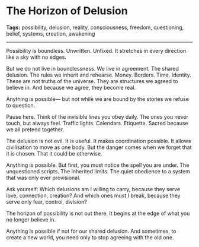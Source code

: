 # The Horizon of Delusion

**Tags:** possibility, delusion, reality, consciousness, freedom, questioning, belief, systems, creation, awakening

---

Possibility is boundless.
Unwritten.
Unfixed.
It stretches in every direction like a sky with no edges.

But we do not live in boundlessness.
We live in agreement.
The shared delusion.
The rules we inherit and rehearse.
Money. Borders. Time. Identity.
These are not truths of the universe.
They are structures we agreed to believe in.
And because we agree, they become real.

Anything is possible—
but not while we are bound by the stories we refuse to question.

Pause here.
Think of the invisible lines you obey daily.
The ones you never touch,
but always feel.
Traffic lights. Calendars. Etiquette.
Sacred because we all pretend together.

The delusion is not evil.
It is useful.
It makes coordination possible.
It allows civilisation to move as one body.
But the danger comes when we forget
that it is chosen.
That it could be otherwise.

Anything is possible.
But first, you must notice the spell you are under.
The unquestioned scripts.
The inherited limits.
The quiet obedience to a system
that was only ever provisional.

Ask yourself:
Which delusions am I willing to carry,
because they serve love, connection, creation?
And which ones must I break,
because they serve only fear, control, division?

The horizon of possibility
is not out there.
It begins at the edge of what you no longer believe in.

Anything is possible if not for our shared delusion.
And sometimes, to create a new world,
you need only to stop agreeing with the old one.

